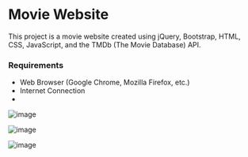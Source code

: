 # Movie Website

This project is a movie website created using jQuery, Bootstrap, HTML, CSS, JavaScript, and the TMDb (The Movie Database) API.


### Requirements

- Web Browser (Google Chrome, Mozilla Firefox, etc.)
- Internet Connection
- 
![image](https://github.com/LittleSmile05/Movie-/assets/111835072/99ca772e-e62f-4da6-8a5c-25f7e1bbe199)

![image](https://github.com/LittleSmile05/Movie-/assets/111835072/fbac6e7e-e129-4331-92d3-d8aaa722cec9)

![image](https://github.com/LittleSmile05/Movie-/assets/111835072/7c94b15d-814f-47fa-af2d-8e0fb8b16bd1)




